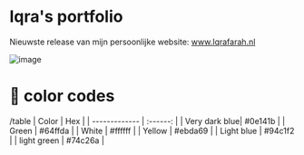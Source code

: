 # Iqra's portfolio
Nieuwste release van mijn persoonlijke website: www.Iqrafarah.nl

![image](https://user-images.githubusercontent.com/69724530/163166541-9c4a844d-cde7-4c64-80f5-f58e7d96bd1d.png)

# 🎨 color codes
/table
| Color         | Hex      |
| ------------- | :------: | 
| Very dark blue| #0e141b  |
| Green         | #64ffda  | 
| White         | #ffffff  | 
| Yellow        | #ebda69  | 
| Light blue    | #94c1f2  | 
| light green   | #74c26a  | 


